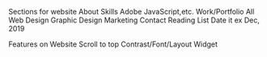 Sections for website
    About
    Skills
        Adobe
        JavaScript,etc.
    Work/Portfolio
        All
        Web Design
        Graphic Design
        Marketing
    Contact
    Reading List
        Date it ex Dec, 2019

Features on Website
    Scroll to top
    Contrast/Font/Layout Widget


